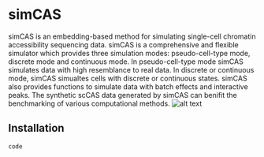 # simCAS
simCAS is an embedding-based method for simulating single-cell chromatin accessibility sequencing data. simCAS is a comprehensive and flexible simulator which provides three simulation modes:  pseudo-cell-type mode, discrete mode and continuous mode. In pseudo-cell-type mode simCAS simulates data with high resemblance to real data. In discrete or continuous mode, simCAS simualtes cells with discrete or continuous states. simCAS also provides functions to simulate data with batch effects and interactive peaks. The synthetic scCAS data generated by simCAS can benifit the benchmarking of various computational methods.
![alt text](https://github.com/Chen-Li-17/simCAS/blob/main/inst/Fig1-overview.png)

## Installation
```
code
```
